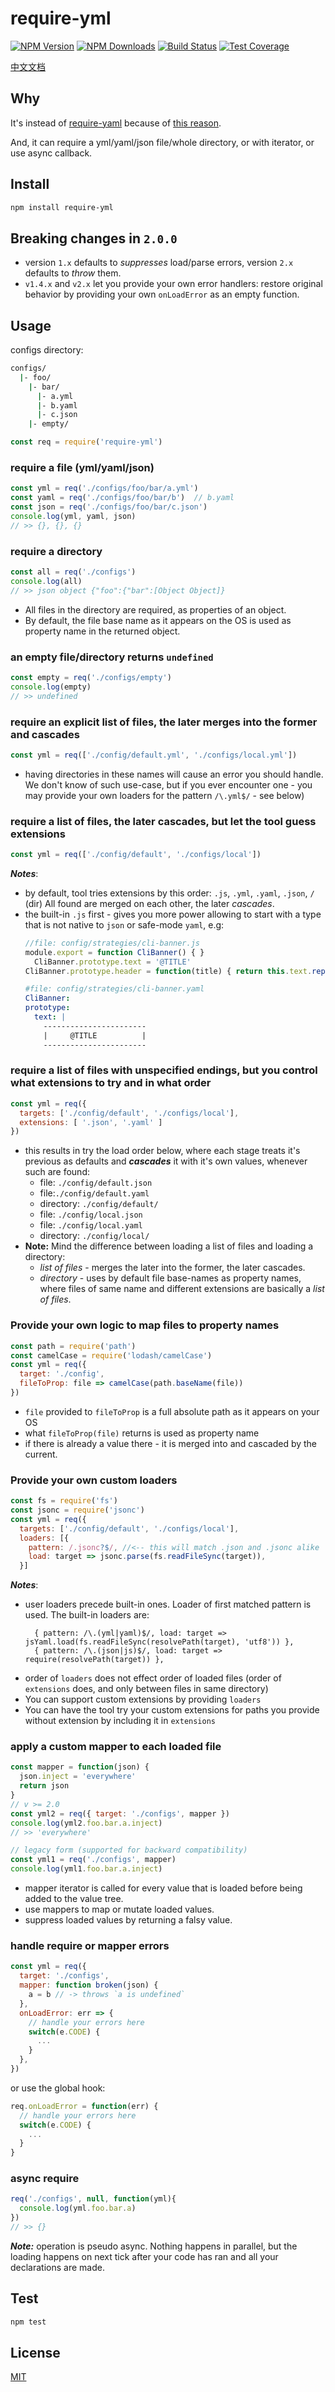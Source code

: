 # require-yml

[![NPM Version][npm-image]][npm-url]
[![NPM Downloads][downloads-image]][downloads-url]
[![Build Status][travis-image]][travis-url]
[![Test Coverage][coveralls-image]][coveralls-url]

[中文文档](README.zh-CN.md)

## Why

It's instead of [require-yaml](https://www.npmjs.com/package/require-yaml) because of [this reason](http://nodejs.org/api/globals.html#globals_require_extensions).

And, it can require a yml/yaml/json file/whole directory, or with iterator, or use async callback.

## Install

```bash
npm install require-yml
```
## Breaking changes in `2.0.0`
 - version `1.x` defaults to *suppresses* load/parse errors, version `2.x` defaults to *throw* them.
 - `v1.4.x` and `v2.x` let you provide your own error handlers: restore original behavior by providing your own `onLoadError` as an empty function.

## Usage

configs directory:

```sh
configs/
  |- foo/
    |- bar/
      |- a.yml
      |- b.yaml
      |- c.json
    |- empty/
```

```javascript
const req = require('require-yml')
```

### require a file (yml/yaml/json)

```javascript
const yml = req('./configs/foo/bar/a.yml')
const yaml = req('./configs/foo/bar/b')  // b.yaml
const json = req('./configs/foo/bar/c.json')
console.log(yml, yaml, json)
// >> {}, {}, {}
```

### require a directory

```javascript
const all = req('./configs')
console.log(all)
// >> json object {"foo":{"bar":[Object Object]}
```
 * All files in the directory are required, as properties of an object.
 * By default, the file base name as it appears on the OS is used as property name in the returned object.
 
### an empty file/directory returns `undefined`

```javascript
const empty = req('./configs/empty')
console.log(empty)
// >> undefined
```

### require an explicit list of files, the later merges into the former and cascades

```javascript
const yml = req(['./config/default.yml', './configs/local.yml'])
```
* having directories in these names will cause an error you should handle. We don't know of such use-case, but if you ever encounter one - you may provide your own loaders for the pattern `/\.yml$/` - see below)

### require a list of files, the later cascades, but let the tool guess extensions
```javascript
const yml = req(['./config/default', './configs/local'])
```
***Notes***: 
 - by default, tool tries extensions by this order: `.js`, `.yml`, `.yaml`, `.json`, `/` (dir)
   All found are merged on each other, the later *cascades*.
 - the built-in `.js` first - gives you more power allowing to start with a type that is not native to `json` or safe-mode `yaml`,  e.g:
   ```javascript
   //file: config/strategies/cli-banner.js
   module.export = function CliBanner() { }
	 CliBanner.prototype.text = '@TITLE'
   CliBanner.prototype.header = function(title) { return this.text.replace(/@TITLE/, title) }
   ```
	 ```yaml
   #file: config/strategies/cli-banner.yaml
   CliBanner:
     prototype:
       text: |
         -----------------------
         |     @TITLE          |
         -----------------------
   ```

### require a list of files with unspecified endings, but you control what extensions to try and in what order 

```javascript
const yml = req({ 
  targets: ['./config/default', './configs/local'],
  extensions: [ '.json', '.yaml' ]
})
```
* this results in try the load order below, where each stage treats it's previous as defaults and ***cascades*** it with it's own values, whenever such are found:
	* file: `./config/default.json` 
	* file:`./config/default.yaml`
  * directory: `./config/default/`
  * file: `./config/local.json`
  * file: `./config/local.yaml`
  * directory: `./config/local/`
* **Note:** Mind the difference between loading a list of files and loading a directory: 
   - *list of files* - merges the later into the former, the later cascades.
   - *directory* - uses by default file base-names as property names, where files of same name and different extensions are basically a *list of files*.

### Provide your own logic to map files to property names

```javascript
const path = require('path')
const camelCase = require('lodash/camelCase')
const yml = req({
  target: './config',
  fileToProp: file => camelCase(path.baseName(file))
})
```
 * `file` provided to `fileToProp` is a full absolute path as it appears on your OS
 * what `fileToProp(file)` returns is used as property name
 * if there is already a value there - it is merged into and cascaded by the current.

### Provide your own custom loaders

```javascript
const fs = require('fs')
const jsonc = require('jsonc')
const yml = req({
  targets: ['./config/default', './configs/local'],
  loaders: [{ 
    pattern: /.jsonc?$/, //<-- this will match .json and .jsonc alike
    load: target => jsonc.parse(fs.readFileSync(target)),
  }]
```

***Notes***: 
 * user loaders precede built-in ones. Loader of first matched pattern is used.
   The built-in loaders are:
   ```
     { pattern: /\.(yml|yaml)$/, load: target => jsYaml.load(fs.readFileSync(resolvePath(target), 'utf8')) },
     { pattern: /\.(json|js)$/, load: target => require(resolvePath(target)) },
   ```
 * order of `loaders` does not effect order of loaded files (order of `extensions` does, and only between files in same directory)
 * You can support custom extensions by providing `loaders`
 * You can have the tool try your custom extensions for paths you provide without extension by including it in `extensions`

### apply a custom mapper to each loaded file

```javascript
const mapper = function(json) {
  json.inject = 'everywhere'
  return json
}
// v >= 2.0
const yml2 = req({ target: './configs', mapper })
console.log(yml2.foo.bar.a.inject)
// >> 'everywhere'

// legacy form (supported for backward compatibility)
const yml1 = req('./configs', mapper)
console.log(yml1.foo.bar.a.inject)

```
 * mapper iterator is called for every value that is loaded before being added to the value tree.
 * use mappers to map or mutate loaded values.
 * suppress loaded values by returning a falsy value.


### handle require or mapper errors

```javascript
const yml = req({
  target: './configs',
  mapper: function broken(json) { 
    a = b // -> throws `a is undefined`
  },
  onLoadError: err => {
    // handle your errors here
    switch(e.CODE) {
      ...
    }
  },
})
```
or use the global hook:
```javascript
req.onLoadError = function(err) {
  // handle your errors here
  switch(e.CODE) {
    ...
  }
}
```

### async require

```javascript
req('./configs', null, function(yml){
  console.log(yml.foo.bar.a)
})
// >> {}
```
***Note:*** operation is pseudo async. Nothing happens in parallel, but the loading happens on next tick after your code has ran and all your declarations are made.


## Test

```sh
npm test
```

## License

[MIT](LICENSE)

[npm-image]: https://img.shields.io/npm/v/require-yml.svg?style=flat
[npm-url]: https://npmjs.org/package/require-yml
[travis-image]: https://travis-ci.org/cutsin/require-yml.svg
[travis-url]: https://travis-ci.org/cutsin/require-yml
[downloads-image]: https://img.shields.io/npm/dm/require-yml.svg?style=flat
[downloads-url]: https://npmjs.org/package/require-yml
[coveralls-image]: https://img.shields.io/coveralls/cutsin/require-yml.svg?style=flat
[coveralls-url]: https://coveralls.io/r/cutsin/require-yml
